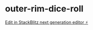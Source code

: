 # outer-rim-dice-roll

[Edit in StackBlitz next generation editor ⚡️](https://stackblitz.com/~/github.com/NeoAlchemy/outer-rim-dice-roll)